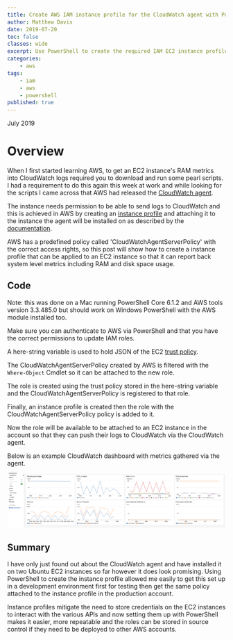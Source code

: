 ```yaml
---
title: Create AWS IAM instance profile for the CloudWatch agent with PowerShell.
author: Matthew Davis
date: 2019-07-20
toc: false
classes: wide
excerpt: Use PowerShell to create the required IAM EC2 instance profile for the CloudWatch agent to collect more system level metrics and send them to CloudWatch.
categories:
    - aws
tags:
    - iam
    - aws
    - powershell
published: true
---
```

July 2019

# Overview

When I first started learning AWS, to get an EC2 instance's RAM metrics into CloudWatch logs required you to download and run some pearl scripts. I had a requirement to do this again this week at work and while looking for the scripts I came across that AWS had released the [CloudWatch agent].

The instance needs permission to be able to send logs to CloudWatch and this is achieved in AWS by creating an [instance profile] and attaching it to the instance the agent will be installed on as described by the [documentation].

AWS has a predefined policy called 'CloudWatchAgentServerPolicy' with the correct access rights, so this post will show how to create a instance profile that can be applied to an EC2 instance so that it can report back system level metrics including RAM and disk space usage.

## Code

Note: this was done on a Mac running PowerShell Core 6.1.2 and AWS tools version 3.3.485.0 but should work on Windows PowerShell with the AWS module installed too.

Make sure you can authenticate to AWS via PowerShell and that you have the correct permissions to update IAM roles.

<script src="https://gist.github.com/MatthewJDavis/1e1d225e09687044429b76890b85e8d2.js"></script>

A here-string variable is used to hold JSON of the EC2 [trust policy].

The CloudWatchAgentServerPolicy created by AWS is filtered with the `Where-Object` Cmdlet so it can be attached to the new role.

The role is created using the trust policy stored in the here-string variable and the CloudWatchAgentServerPolicy is registered to that role.

Finally, an instance profile is created then the role with the CloudWatchAgentServerPolicy policy is added to it.

Now the role will be available to be attached to an EC2 instance in the account so that they can push their logs to CloudWatch via the CloudWatch agent.

Below is an example CloudWatch dashboard with metrics gathered via the agent.

![CloudWatch dashboard showing agent metrics](/images/aws-iam-profile-powershell/cw-agent-dash.png)


## Summary

I have only just found out about the CloudWatch agent and have installed it on two Ubuntu EC2 instances so far however it does look promising. Using PowerShell to create the instance profile allowed me easily to get this set up in a development environment first for testing then get the same policy attached to the instance profile in the production account.

Instance profiles mitigate the need to store credentials on the EC2 instances to interact with the various APIs and now setting them up with PowerShell makes it easier, more repeatable and the roles can be stored in source control if they need to be deployed to other AWS accounts.


[CloudWatch agent]: https://docs.aws.amazon.com/AmazonCloudWatch/latest/monitoring/Install-CloudWatch-Agent.html
[documentation]: https://docs.aws.amazon.com/AmazonCloudWatch/latest/monitoring/create-iam-roles-for-CloudWatch-agent-commandline.html
[instance profile]: https://docs.aws.amazon.com/AWSEC2/latest/UserGuide/iam-roles-for-amazon-ec2.html#ec2-instance-profile
[trust policy]: https://docs.aws.amazon.com/IAM/latest/UserGuide/reference_policies_elements_principal.html
